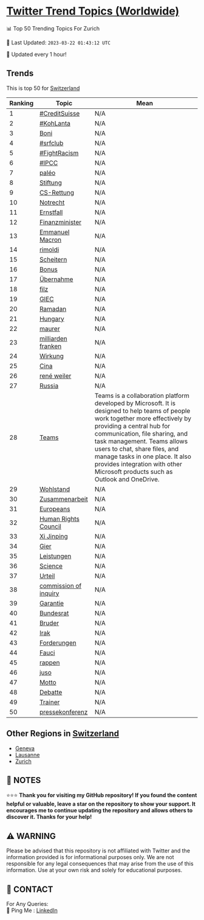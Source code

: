 [Twitter Trend Topics (Worldwide)](https://github.com/ErcinDedeoglu/Twitter-Trend-Topics)
==========


📊 Top 50 Trending Topics For Zurich

📆 Last Updated: `2023-03-22 01:43:12 UTC`

🔧 Updated every 1 hour!


## Trends

This is top 50 for [Switzerland](</Switzerland>)

| Ranking | Topic | Mean |
| ------- | ------------ | ------------ |
| 1 | [#CreditSuisse](http://twitter.com/search?q=%23CreditSuisse) | N/A |
| 2 | [#KohLanta](http://twitter.com/search?q=%23KohLanta) | N/A |
| 3 | [Boni](http://twitter.com/search?q=Boni) | N/A |
| 4 | [#srfclub](http://twitter.com/search?q=%23srfclub) | N/A |
| 5 | [#FightRacism](http://twitter.com/search?q=%23FightRacism) | N/A |
| 6 | [#IPCC](http://twitter.com/search?q=%23IPCC) | N/A |
| 7 | [paléo](http://twitter.com/search?q=pal%c3%a9o) | N/A |
| 8 | [Stiftung](http://twitter.com/search?q=Stiftung) | N/A |
| 9 | [CS-Rettung](http://twitter.com/search?q=CS-Rettung) | N/A |
| 10 | [Notrecht](http://twitter.com/search?q=Notrecht) | N/A |
| 11 | [Ernstfall](http://twitter.com/search?q=Ernstfall) | N/A |
| 12 | [Finanzminister](http://twitter.com/search?q=Finanzminister) | N/A |
| 13 | [Emmanuel Macron](http://twitter.com/search?q=Emmanuel+Macron) | N/A |
| 14 | [rimoldi](http://twitter.com/search?q=rimoldi) | N/A |
| 15 | [Scheitern](http://twitter.com/search?q=Scheitern) | N/A |
| 16 | [Bonus](http://twitter.com/search?q=Bonus) | N/A |
| 17 | [Übernahme](http://twitter.com/search?q=%c3%9cbernahme) | N/A |
| 18 | [filz](http://twitter.com/search?q=filz) | N/A |
| 19 | [GIEC](http://twitter.com/search?q=GIEC) | N/A |
| 20 | [Ramadan](http://twitter.com/search?q=Ramadan) | N/A |
| 21 | [Hungary](http://twitter.com/search?q=Hungary) | N/A |
| 22 | [maurer](http://twitter.com/search?q=maurer) | N/A |
| 23 | [milliarden franken](http://twitter.com/search?q=milliarden+franken) | N/A |
| 24 | [Wirkung](http://twitter.com/search?q=Wirkung) | N/A |
| 25 | [Cina](http://twitter.com/search?q=Cina) | N/A |
| 26 | [rené weiler](http://twitter.com/search?q=ren%c3%a9+weiler) | N/A |
| 27 | [Russia](http://twitter.com/search?q=Russia) | N/A |
| 28 | [Teams](http://twitter.com/search?q=Teams) | Teams is a collaboration platform developed by Microsoft. It is designed to help teams of people work together more effectively by providing a central hub for communication, file sharing, and task management. Teams allows users to chat, share files, and manage tasks in one place. It also provides integration with other Microsoft products such as Outlook and OneDrive. |
| 29 | [Wohlstand](http://twitter.com/search?q=Wohlstand) | N/A |
| 30 | [Zusammenarbeit](http://twitter.com/search?q=Zusammenarbeit) | N/A |
| 31 | [Europeans](http://twitter.com/search?q=Europeans) | N/A |
| 32 | [Human Rights Council](http://twitter.com/search?q=Human+Rights+Council) | N/A |
| 33 | [Xi Jinping](http://twitter.com/search?q=Xi+Jinping) | N/A |
| 34 | [Gier](http://twitter.com/search?q=Gier) | N/A |
| 35 | [Leistungen](http://twitter.com/search?q=Leistungen) | N/A |
| 36 | [Science](http://twitter.com/search?q=Science) | N/A |
| 37 | [Urteil](http://twitter.com/search?q=Urteil) | N/A |
| 38 | [commission of inquiry](http://twitter.com/search?q=commission+of+inquiry) | N/A |
| 39 | [Garantie](http://twitter.com/search?q=Garantie) | N/A |
| 40 | [Bundesrat](http://twitter.com/search?q=Bundesrat) | N/A |
| 41 | [Bruder](http://twitter.com/search?q=Bruder) | N/A |
| 42 | [Irak](http://twitter.com/search?q=Irak) | N/A |
| 43 | [Forderungen](http://twitter.com/search?q=Forderungen) | N/A |
| 44 | [Fauci](http://twitter.com/search?q=Fauci) | N/A |
| 45 | [rappen](http://twitter.com/search?q=rappen) | N/A |
| 46 | [juso](http://twitter.com/search?q=juso) | N/A |
| 47 | [Motto](http://twitter.com/search?q=Motto) | N/A |
| 48 | [Debatte](http://twitter.com/search?q=Debatte) | N/A |
| 49 | [Trainer](http://twitter.com/search?q=Trainer) | N/A |
| 50 | [pressekonferenz](http://twitter.com/search?q=pressekonferenz) | N/A |



## Other Regions in [Switzerland](</Switzerland>)

* [Geneva](</Switzerland/Geneva.md>)
* [Lausanne](</Switzerland/Lausanne.md>)
* [Zurich](</Switzerland/Zurich.md>)



## 📝 NOTES

⭐⭐⭐ **Thank you for visiting my GitHub repository! If you found the content helpful or valuable, leave a star on the repository to show your support. It encourages me to continue updating the repository and allows others to discover it. Thanks for your help!**


## ⚠️ WARNING

Please be advised that this repository is not affiliated with Twitter and the information provided is for informational purposes only. We are not responsible for any legal consequences that may arise from the use of this information. Use at your own risk and solely for educational purposes.


## 📨 CONTACT

 For Any Queries:  
            🏓 Ping Me : [LinkedIn](https://www.linkedin.com/in/ercindedeoglu/)

